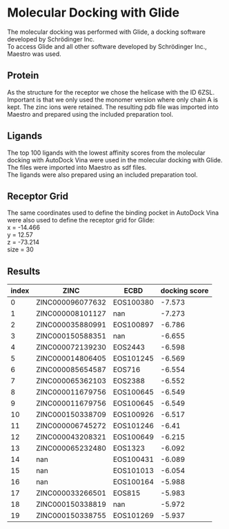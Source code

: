 # Molecular Docking with Glide 
The molecular docking was performed with Glide, a docking software developed by Schrödinger Inc.  
To access Glide and all other software developed by Schrödinger Inc., Maestro was used.
## Protein
As the structure for the receptor we chose the helicase with the ID 6ZSL.  
Important is that we only used the monomer version where only chain A is kept. The zinc ions were retained. 
The resulting pdb file was imported into Maestro and prepared using the included preparation tool. 
## Ligands
The top 100 ligands with the lowest affinity scores from the molecular docking with AutoDock Vina were used in the molecular docking with Glide. The files were imported into Maestro as sdf files.  
The ligands were also prepared using an included preparation tool.
## Receptor Grid
The same coordinates used to define the binding pocket in AutoDock Vina were also used to define the receptor grid for Glide:  
x = -14.466  
y = 12.57  
z = -73.214  
size = 30
## Results
|index|ZINC|ECBD|docking score|
|---|---|---|---|
|0|ZINC000096077632|EOS100380|-7.573|
|1|ZINC000008101127|nan|-7.273|
|2|ZINC000035880991|EOS100897|-6.786|
|3|ZINC000150588351|nan|-6.655|
|4|ZINC000072139230|EOS2443|-6.598|
|5|ZINC000014806405|EOS101245|-6.569|
|6|ZINC000085654587|EOS716|-6.554|
|7|ZINC000065362103|EOS2388|-6.552|
|8|ZINC000011679756|EOS100645|-6.549|
|9|ZINC000011679756|EOS100645|-6.549|
|10|ZINC000150338709|EOS100926|-6.517|
|11|ZINC000006745272|EOS101246|-6.41|
|12|ZINC000043208321|EOS100649|-6.215|
|13|ZINC000065232480|EOS1323|-6.092|
|14|nan|EOS100431|-6.089|
|15|nan|EOS101013|-6.054|
|16|nan|EOS100164|-5.988|
|17|ZINC000033266501|EOS815|-5.983|
|18|ZINC000150338819|nan|-5.972|
|19|ZINC000150338755|EOS101269|-5.937|